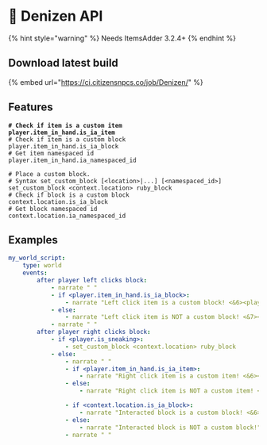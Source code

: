 # 📓 Denizen API

{% hint style="warning" %}
Needs ItemsAdder 3.2.4+
{% endhint %}

## Download latest build

{% embed url="https://ci.citizensnpcs.co/job/Denizen/" %}

## Features

<pre class="language-yaml"><code class="lang-yaml"><strong># Check if item is a custom item
</strong><strong>player.item_in_hand.is_ia_item
</strong># Check if item is a custom block
player.item_in_hand.is_ia_block
# Get item namespaced id
player.item_in_hand.ia_namespaced_id

# Place a custom block.
# Syntax set_custom_block [&#x3C;location>|...] [&#x3C;namespaced_id>]
set_custom_block &#x3C;context.location> ruby_block 
# Check if block is a custom block
context.location.is_ia_block
# Get block namespaced id
context.location.ia_namespaced_id
</code></pre>

## Examples

```yaml
my_world_script:
    type: world
    events:
        after player left clicks block:
            - narrate " "
            - if <player.item_in_hand.is_ia_block>:
                - narrate "Left click item is a custom block! <&6><player.item_in_hand.ia_namespaced_id>"
            - else:
                - narrate "Left click item is NOT a custom block! <&7><player.item_in_hand.material>"
            - narrate " "
        after player right clicks block:
            - if <player.is_sneaking>:
                - set_custom_block <context.location> ruby_block 
            - else:
                - narrate " "
                - if <player.item_in_hand.is_ia_item>:
                    - narrate "Right click item is a custom item! <&6><player.item_in_hand.ia_namespaced_id>"
                - else:
                    - narrate "Right click item is NOT a custom item! <&7><player.item_in_hand.material>"

                - if <context.location.is_ia_block>:
                    - narrate "Interacted block is a custom block! <&6><context.location.ia_namespaced_id>"
                - else:
                    - narrate "Interacted block is NOT a custom block!"
                - narrate " "
```
